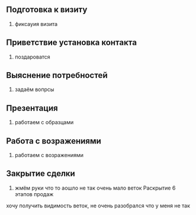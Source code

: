 ## Подготовка к визиту ##
1. фиксауия визита


## Приветствие установка контакта ##
1. поздароватся

## Выяснение потребностей ##
1. задаём вопрсы

## Презентация ##
1. работаем с образцами 

## Работа с возражениями ##
1. работаем с возражениями

## Закрытие сделки ##
1. жмём руки
что то аошло не так очень мало веток
Раскрытие 6 этапов продаж

хочу получить видимость веток, не очень разобрался что у меня не так 